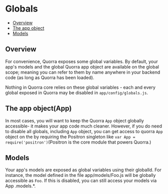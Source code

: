 # Globals

 - [Overview](#overview)
 - [The app object](#the-app-objectapp)
 - [Models](#models)

## Overview

For convenience, Quorra exposes some global variables. By default, your app's models and the global Quorra app object
are available on the global scope; meaning you can refer to them by name anywhere in your backend code (as long as
Quorra has been loaded).

Nothing in Quorra core relies on these global variables - each and every global exposed in
Quorra may be disabled in `app/config/globals.js`.

## The app object(App)

In most cases, you will want to keep the Quorra `App` object globally accessible- it makes your app code much cleaner.
However, if you do need to disable all globals, including `App` object, you can get access to quorra `App` object on the
by requiring the Positron singleton like `var App = require('positron')`(Positron is the core module that powers
Quorra.)

## Models

Your app's models are exposed as global variables using their globalId. For instance, the model defined in the file
app/models/Foo.js will be globally accessible as `Foo`. If this is disabled, you can still access your models via App
.models.*.